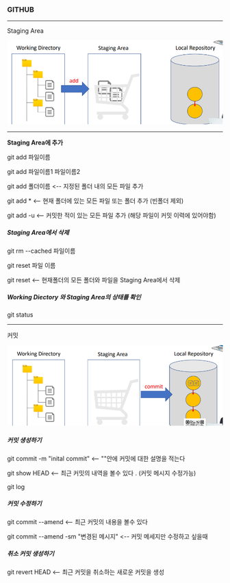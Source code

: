 ### GITHUB

---

Staging Area

![image-20220619211944591](image/github/image-20220619211944591.png)

---

**Staging Area에 추가**

git add 파일이름 

git add 파일이름1 파일이름2

git add 폴더이름 <-- 지정된 폴더 내의 모든 파일 추가

git add * <-- 현재 폴더에 있는 모든 파일 또는 폴더 추가 (빈폴더 제외)

git add -u <-- 커밋한 적이 있는 모든 파일 추가 (해당 파일이 커밋 이력에 있어야함)



##### Staging Area에서 삭제

git rm --cached 파일이름

git reset 파일 이름

git reset <-- 현재폴더의 모든 폴더와 파일을 Staging Area에서 삭제



##### Working Diectory 와 Staging Area의 상태를 확인

 git status

---

커밋 

![image-20220619212635942](image/github/image-20220619212635942.png)

##### 커밋 생성하기

git commit -m "inital commit" <-- ""안에 커밋에 대한 설명을 적는다

git show HEAD <-- 최근 커밋의 내역을 볼수 있다 . (커밋 메시지 수정가능)

git log



##### 커밋 수정하기

git commit --amend <-- 최근 커밋의 내용을 볼수 있다 

git commit --amend -sm "변경된 메시지" <-- 커밋 메세지만 수정하고 싶을때 



##### 취소 커밋 생성하기

git revert HEAD <-- 최근 커밋을 취소하는 새로운 커밋을 생성 



